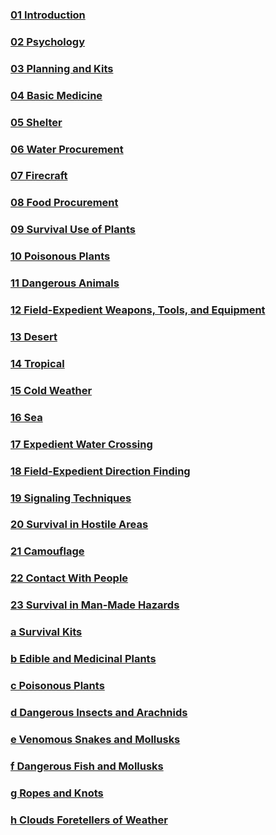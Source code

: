 ### [01 Introduction](01)
### [02 Psychology](02)
### [03 Planning and Kits](03)
### [04 Basic Medicine](04)
### [05 Shelter](05)
### [06 Water Procurement](06)
### [07 Firecraft](07)
### [08 Food Procurement](08)
### [09 Survival Use of Plants](09)
### [10 Poisonous Plants](10)
### [11 Dangerous Animals](11)
### [12 Field-Expedient Weapons, Tools, and Equipment](12)
### [13 Desert](13)
### [14 Tropical](14)
### [15 Cold Weather](15)
### [16 Sea](16)
### [17 Expedient Water Crossing](17)
### [18 Field-Expedient Direction Finding](18)
### [19 Signaling Techniques](19)
### [20 Survival in Hostile Areas](20)
### [21 Camouflage](21)
### [22 Contact With People](22)
### [23 Survival in Man-Made Hazards](23)
### [a Survival Kits](a)
### [b Edible and Medicinal Plants](b)
### [c Poisonous Plants](c)
### [d Dangerous Insects and Arachnids](d)
### [e Venomous Snakes and Mollusks](e)
### [f Dangerous Fish and Mollusks](f)
### [g Ropes and Knots](g)
### [h Clouds Foretellers of Weather](h)
